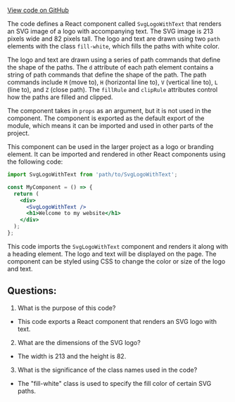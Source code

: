 [View code on GitHub](https://github.com/ergoplatform/ergoweb/components/icons/LogoWithTextWhite.js)

The code defines a React component called `SvgLogoWithText` that renders an SVG image of a logo with accompanying text. The SVG image is 213 pixels wide and 82 pixels tall. The logo and text are drawn using two `path` elements with the class `fill-white`, which fills the paths with white color.

The logo and text are drawn using a series of path commands that define the shape of the paths. The `d` attribute of each path element contains a string of path commands that define the shape of the path. The path commands include `M` (move to), `H` (horizontal line to), `V` (vertical line to), `L` (line to), and `Z` (close path). The `fillRule` and `clipRule` attributes control how the paths are filled and clipped.

The component takes in `props` as an argument, but it is not used in the component. The component is exported as the default export of the module, which means it can be imported and used in other parts of the project.

This component can be used in the larger project as a logo or branding element. It can be imported and rendered in other React components using the following code:

```jsx
import SvgLogoWithText from 'path/to/SvgLogoWithText';

const MyComponent = () => {
  return (
    <div>
      <SvgLogoWithText />
      <h1>Welcome to my website</h1>
    </div>
  );
};
```

This code imports the `SvgLogoWithText` component and renders it along with a heading element. The logo and text will be displayed on the page. The component can be styled using CSS to change the color or size of the logo and text.
## Questions: 
 1. What is the purpose of this code?
- This code exports a React component that renders an SVG logo with text.

2. What are the dimensions of the SVG logo?
- The width is 213 and the height is 82.

3. What is the significance of the class names used in the code?
- The "fill-white" class is used to specify the fill color of certain SVG paths.